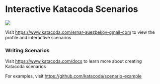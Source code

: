 # Interactive Katacoda Scenarios

[![](http://shields.katacoda.com/katacoda/ernar-auezbekov-gmail-com/count.svg)](https://www.katacoda.com/ernar-auezbekov-gmail-com "Get your profile on Katacoda.com")

Visit https://www.katacoda.com/ernar-auezbekov-gmail-com to view the profile and interactive scenarios

### Writing Scenarios
Visit https://www.katacoda.com/docs to learn more about creating Katacoda scenarios

For examples, visit https://github.com/katacoda/scenario-example
